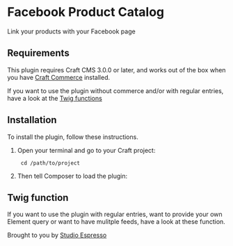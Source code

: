 # Facebook Product Catalog

Link your products with your Facebook page

## Requirements

This plugin requires Craft CMS 3.0.0 or later, and works out of the box when you have [Craft Commerce](http://plugins.craftcms.com/commerce) installed.

If you want to use the plugin without commerce and/or with regular entries, have a look at the [Twig functions](#twig-function) 

## Installation

To install the plugin, follow these instructions.

1. Open your terminal and go to your Craft project:

        cd /path/to/project

2. Then tell Composer to load the plugin:


## Twig function
If you want to use the plugin with regular entries, want to provide your own Element query or want to have mulitple feeds, have a look at these function.

Brought to you by [Studio Espresso](https://studioespresso.co/en)

